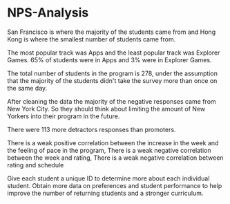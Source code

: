 # NPS-Analysis
San Francisco is where the majority of the students came from and Hong Kong is where the smallest number of students came from.

The most popular track was Apps and the least popular track was Explorer Games. 65% of students were in Apps and 3% were in Explorer Games.

The total number of students in the program is 278, under the assumption that the majority of the students didn't take the survey more than once on the same day.

After cleaning the data the majority of the negative responses came from New York City. So they should think about limiting the amount of New Yorkers into their program in the future.

There were 113 more detractors responses than promoters.

There is a weak positive correlation between the increase in the week and the feeling of pace in the program, There is a weak negative correlation between the week and rating, There is a weak negative correlation between rating and schedule


Give each student a unique ID to determine more about each individual student. Obtain more data on preferences and student performance to help improve the number of returning students and a stronger curriculum.